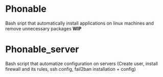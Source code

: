 # Phonable
Bash sript that automatically install applications on linux machines and remove unnecessary packages
**WIP**

# Phonable_server
Bash script that automatize configuration on servers (Create user, install firewall and its rules, ssh config, fail2ban installation + config)
